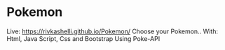 # Pokemon
Live: https://rivkashelli.github.io/Pokemon/
Choose your Pokemon.. With: Html, Java Script, Css and Bootstrap
Using Poke-API 
